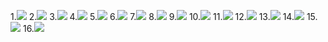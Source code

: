 1.![](Images1\.png)
2.![](Images\2.png)
3.![](Images\3.png)
4.![](Images\4.png)
5.![](Images\5.png)
6.![](Images\6.png)
7.![](Images\7.png)
8.![](Images\8.png)
9.![](Images\9.png)
10.![](Images\10.png)
11.![](Images\11.png)
12.![](Images\12.png)
13.![](Images\13.png)
14.![](Images\14.png)
15.![](Images\15.png)
16.![](Images\16.png)
